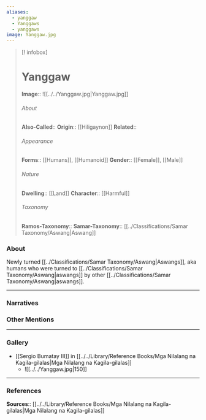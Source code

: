 ```yaml
---
aliases:
  - yanggaw
  - Yanggaws
  - yanggaws
image: Yanggaw.jpg
---
```

> [! infobox]
> # Yanggaw
> **Image**:: ![[../../Yanggaw.jpg|Yanggaw.jpg]]
> ###### About
> **Also-Called**:: 
> **Origin**:: [[Hiligaynon]]
> **Related**:: 
> ###### Appearance
> **Forms**::  [[Humans]], [[Humanoid]]
> **Gender**:: [[Female]], [[Male]]
> ###### Nature
> **Dwelling**:: [[Land]]
> **Character**:: [[Harmful]]
> ⠀
> ###### Taxonomy
> **Ramos-Taxonomy**:: 
> **Samar-Taxonomy**:: [[../Classifications/Samar Taxonomy/Aswang|Aswang]]


### About 
Newly turned [[../Classifications/Samar Taxonomy/Aswang|Aswangs]], aka humans who were turned to [[../Classifications/Samar Taxonomy/Aswang|aswangs]] by other [[../Classifications/Samar Taxonomy/Aswang|aswangs]].


---
### Narratives


### Other Mentions


---
### Gallery
- [[Sergio Bumatay III]] in [[../../Library/Reference Books/Mga Nilalang na Kagila-gilalas|Mga Nilalang na Kagila-gilalas]]
	- ![[../../Yanggaw.jpg|150]]


---
### References
**Sources**:: [[../../Library/Reference Books/Mga Nilalang na Kagila-gilalas|Mga Nilalang na Kagila-gilalas]]

[^1]: [[../../Library/Reference Books/Mga Nilalang na Kagila-gilalas|Mga Nilalang na Kagila-gilalas]]